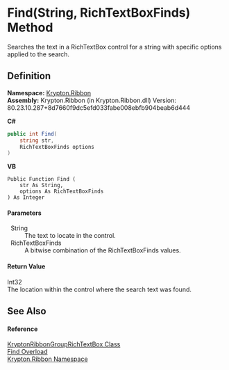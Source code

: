 # Find(String, RichTextBoxFinds) Method


Searches the text in a RichTextBox control for a string with specific options applied to the search.



## Definition
**Namespace:** <a href="1e9bc734-cff9-e9b8-f013-94cdac669794.md">Krypton.Ribbon</a>  
**Assembly:** Krypton.Ribbon (in Krypton.Ribbon.dll) Version: 80.23.10.287+8d7660f9dc5efd033fabe008ebfb904beab6d444

**C#**
``` C#
public int Find(
	string str,
	RichTextBoxFinds options
)
```
**VB**
``` VB
Public Function Find ( 
	str As String,
	options As RichTextBoxFinds
) As Integer
```



#### Parameters
<dl><dt>  String</dt><dd>The text to locate in the control.</dd><dt>  RichTextBoxFinds</dt><dd>A bitwise combination of the RichTextBoxFinds values.</dd></dl>

#### Return Value
Int32  
The location within the control where the search text was found.

## See Also


#### Reference
<a href="405a46a1-72b8-c818-b203-0b62cf064e57.md">KryptonRibbonGroupRichTextBox Class</a>  
<a href="028d4bfe-ef5f-7356-8cc5-9aa036db8c4e.md">Find Overload</a>  
<a href="1e9bc734-cff9-e9b8-f013-94cdac669794.md">Krypton.Ribbon Namespace</a>  
